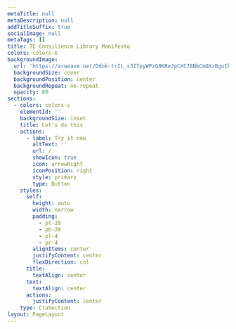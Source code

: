 ```yaml
---
metaTitle: null
metaDescription: null
addTitleSuffix: true
socialImage: null
metaTags: []
title: TE Consilience Library Manifesto
colors: colors-b
backgroundImage:
  url: 'https://arweave.net/Ddok-trIL_s3Z7pyWPzG0KReJpCXC7BNbCmOXzBguIk'
  backgroundSize: cover
  backgroundPosition: center
  backgroundRepeat: no-repeat
  opacity: 80
sections:
  - colors: colors-c
    elementId: ''
    backgroundSize: inset
    title: Let's do this
    actions:
      - label: Try it now
        altText: ''
        url: /
        showIcon: true
        icon: arrowRight
        iconPosition: right
        style: primary
        type: Button
    styles:
      self:
        height: auto
        width: narrow
        padding:
          - pt-28
          - pb-28
          - pl-4
          - pr-4
        alignItems: center
        justifyContent: center
        flexDirection: col
      title:
        textAlign: center
      text:
        textAlign: center
      actions:
        justifyContent: center
    type: CtaSection
layout: PageLayout
---
```

